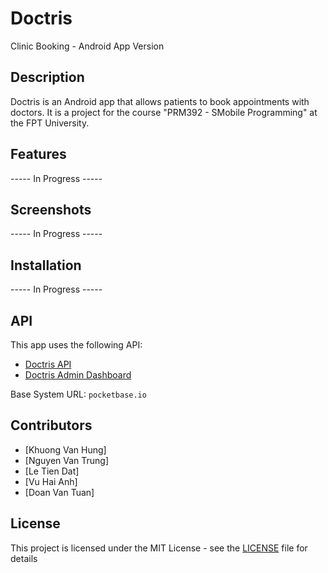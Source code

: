 # Doctris
Clinic Booking - Android App Version

## Description

Doctris is an Android app that allows patients to book appointments with doctors. It is a project for the course "PRM392 - SMobile Programming" at the FPT University.

## Features

----- In Progress -----

## Screenshots

----- In Progress -----

## Installation

----- In Progress -----

## API

This app uses the following API:
- [Doctris API](http://doctris-cloud.koreacentral.cloudapp.azure.com/api/)
- [Doctris Admin Dashboard](http://doctris-cloud.koreacentral.cloudapp.azure.com/_/)

Base System URL: `pocketbase.io`

## Contributors

- [Khuong Van Hung]
- [Nguyen Van Trung]
- [Le Tien Dat]
- [Vu Hai Anh]
- [Doan Van Tuan]

## License

This project is licensed under the MIT License - see the [LICENSE](LICENSE) file for details

